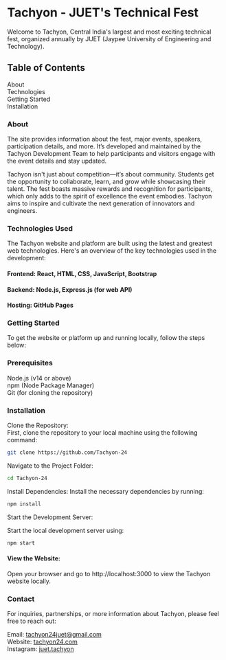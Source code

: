 # Tachyon - JUET's Technical Fest
Welcome to Tachyon, Central India's largest and most exciting technical fest, organized annually by JUET (Jaypee University of Engineering and Technology). 



## Table of Contents

About<br>
Technologies<br>
Getting Started<br>
Installation<br>


### About<br>
The site provides information about the fest, major events, speakers, participation details, and more. It’s developed and maintained by the Tachyon Development Team to help participants and visitors engage with the event details and stay updated.

Tachyon isn't just about competition—it’s about community. Students get the opportunity to collaborate, learn, and grow while showcasing their talent. The fest boasts massive rewards and recognition for participants, which only adds to the spirit of excellence the event embodies.
Tachyon aims to inspire and cultivate the next generation of innovators and engineers.


### Technologies Used
The Tachyon website and platform are built using the latest and greatest web technologies. Here's an overview of the key technologies used in the development:

#### Frontend: React, HTML, CSS, JavaScript, Bootstrap
#### Backend: Node.js, Express.js (for web API)

#### Hosting: GitHub Pages
### Getting Started
To get the website or platform up and running locally, follow the steps below:

### Prerequisites<br>
Node.js (v14 or above)<br>
npm (Node Package Manager)<br>
Git (for cloning the repository)<br>

### Installation<br>
Clone the Repository:<br> First, clone the repository to your local machine using the following command:

``` bash
git clone https://github.com/Tachyon-24
```
Navigate to the Project Folder:

``` bash
cd Tachyon-24 
```
Install Dependencies:
Install the necessary dependencies by running:

``` bash
npm install
```
Start the Development Server:


Start the local development server using:

``` bash
npm start
```
#### View the Website:

Open your browser and go to http://localhost:3000 to view the Tachyon website locally.

### Contact
    
For inquiries, partnerships, or more information about Tachyon, please feel free to reach out:

Email: tachyon24juet@gmail.com <br>
    Website: [tachyon24.com](https://tachyon24.com/)
   <br> Instagram: [juet.tachyon](https://www.instagram.com/juet.tachyon/)
